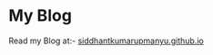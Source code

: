 # My Blog
Read my Blog at:- [siddhantkumarupmanyu.github.io](https://siddhantkumarupmanyu.github.io)